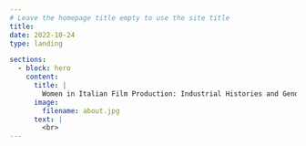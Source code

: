 ```yaml
---
# Leave the homepage title empty to use the site title
title:
date: 2022-10-24
type: landing

sections:
  - block: hero
    content:
      title: |
        Women in Italian Film Production: Industrial Histories and Gendered Labour, 1945-85
      image:
        filename: about.jpg
      text: |
        <br>
---
```

